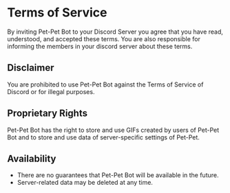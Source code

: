 # Terms of Service
By inviting Pet-Pet Bot to your Discord Server you agree that you have read, understood, and accepted these terms.
You are also responsible for informing the members in your discord server about these terms.

## Disclaimer
You are prohibited to use Pet-Pet Bot against the Terms of Service of Discord or for illegal purposes.

## Proprietary Rights
Pet-Pet Bot has the right to store and use GIFs created by users of Pet-Pet Bot and to store and use data of server-specific settings of Pet-Pet.

## Availability
* There are no guarantees that Pet-Pet Bot will be available in the future.
* Server-related data may be deleted at any time.

